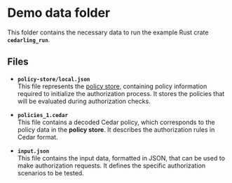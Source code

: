 # Demo data folder

This folder contains the necessary data to run the example Rust crate **`cedarling_run`**.

## Files

- **`policy-store/local.json`**  
  This file represents the [policy store](https://docs.jans.io/head/admin/lock/#policy-store), containing policy information required to initialize the authorization process. It stores the policies that will be evaluated during authorization checks.

- **`policies_1.cedar`**  
  This file contains a decoded Cedar policy, which corresponds to the policy data in the **policy store**. It describes the authorization rules in Cedar format.

- **`input.json`**  
  This file contains the input data, formatted in JSON, that can be used to make authorization requests. It defines the specific authorization scenarios to be tested.
